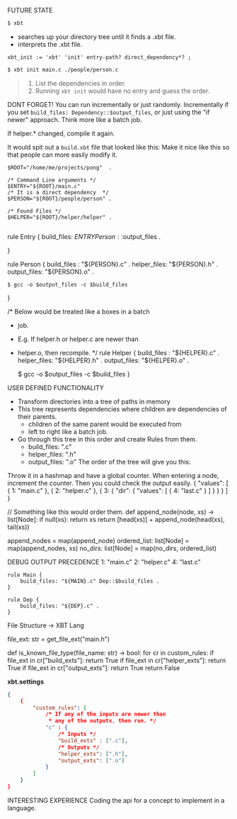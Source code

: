 FUTURE STATE
```bash
$ xbt
```
- searches up your directory tree until it finds a .xbt file.
- interprets the .xbt file.

```ebnf
xbt_init := 'xbt' 'init' entry-path? direct_dependency*? ;
```

```bash
$ xbt init main.c ./people/person.c
```
> 1. List the dependencies in order.  
> 2. Running `xbt init` would have no entry and guess the order.

DONT FORGET!
You can run incrementally or just randomly. Incrementally if you
set `build_files: Dependency::$output_files`, or just using
the "if newer" approach. Think more like a batch job.

If helper.* changed, compile it again.

It would spit out a `build.xbt` file that looked like this:
Make it nice like this so that people can more easily modify it.
```
$ROOT="/home/me/projects/pong"  .

/* Command Line arguments */
$ENTRY="${ROOT}/main.c"
/* It is a direct dependency  */
$PERSON="${ROOT}/people/person" .

/* Found Files */
$HELPER="${ROOT}/helper/helper" .


```
rule Entry {
    build_files: $ENTRY Person::$output_files .

}

rule Person {
    build_files : "${PERSON}.c" .
    helper_files: "${PERSON}.h" .
    output_files: "${PERSON}.o" .

    $ gcc -o $output_files -c $build_files
}


/* Below would be treated like a boxes in a batch 
 * job.
 * E.g. If helper.h or helper.c are newer than
 * helper.o, then recompile. 
 */
rule Helper {
    build_files : "${HELPER}.c" .
    helper_files: "${HELPER}.h" .
    output_files: "${HELPER}.o" .

    $ gcc -o $output_files -c $build_files
}


USER DEFINED FUNCTIONALITY
- Transform directories into a tree of paths in memory
- This tree represents dependencies where children are
  dependencies of their parents.
  - children of the same parent would be executed from
  - left to right like a batch job.
- Go through this tree in this order and create Rules
  from them. 
    - build_files: ".c"
    - helper_files: ".h"
    - output_files: ".o"
The order of the tree will give you this:

Throw it in a hashmap and have a global counter.
When entering a node, increment the counter.
Then you could check the output easily.
{
    "values": [
        { 1: "main.c" },
        { 2: "helper.c" },
        { 3: {
            "dir": {
                "values": [ 
                    { 4: "last.c" }
                ]
            }
        }
        }
    ]
}

// Something like this would order them.
def append_node(node, xs) -> list[Node]:
    if null(xs):
        return xs
    return [head(xs)] + append_node(head(xs), tail(xs))

append_nodes = map(append_node)
ordered_list: list[Node] = map(append_nodes, xs)
no_dirs: list[Node] = map(no_dirs, ordered_list)


DEBUG OUTPUT PRECEDENCE
1: "main.c"
2: "helper.c"
4: "last.c"


```
rule Main {
    build_files: "${MAIN}.c" Dep::$build_files .
}

rule Dep {
    build_files: "${DEP}.c" .
}
```
File Structure -> XBT Lang

file_ext: str = get_file_ext("main.h")

def is_known_file_type(file_name: str) -> bool:
    for cr in custom_rules:
        if file_ext in cr["build_exts"]: return True
        if file_ext in cr["helper_exts"]: return True
        if file_ext in cr["output_exts"]: return True
    return False


**xbt.settings**
```json
{
    {
        "custom_rules": [
            /* If any of the inputs are newer than
             * any of the outputs, then run. */
            "c" : {
                /* Inputs */
                "build_exts" : [".c"],
                /* Outputs */
                "helper_exts": [".h"],
                "output_exts": [".o"]
            }
        ]
    }
}
```


INTERESTING EXPERIENCE
Coding the api for a concept to implement in
a language. 